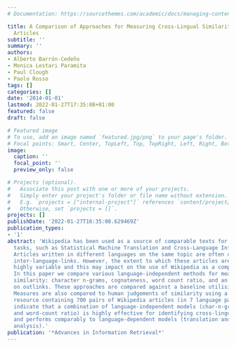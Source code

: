 ```yaml
---
# Documentation: https://sourcethemes.com/academic/docs/managing-content/

title: A Comparison of Approaches for Measuring Cross-Lingual Similarity of Wikipedia
  Articles
subtitle: ''
summary: ''
authors:
- Alberto Barrón-Cedeño
- Monica Lestari Paramita
- Paul Clough
- Paolo Rosso
tags: []
categories: []
date: '2014-01-01'
lastmod: 2022-01-27T17:35:08+01:00
featured: false
draft: false

# Featured image
# To use, add an image named `featured.jpg/png` to your page's folder.
# Focal points: Smart, Center, TopLeft, Top, TopRight, Left, Right, BottomLeft, Bottom, BottomRight.
image:
  caption: ''
  focal_point: ''
  preview_only: false

# Projects (optional).
#   Associate this post with one or more of your projects.
#   Simply enter your project's folder or file name without extension.
#   E.g. `projects = ["internal-project"]` references `content/project/deep-learning/index.md`.
#   Otherwise, set `projects = []`.
projects: []
publishDate: '2022-01-27T16:35:08.629469Z'
publication_types:
- '1'
abstract: 'Wikipedia has been used as a source of comparable texts for a range of
  tasks, such as Statistical Machine Translation and Cross-Language Information Retrieval.
  Articles written in different languages on the same topic are often connected through
  inter-language-links. However, the extent to which these articles are similar is
  highly variable and this may impact on the use of Wikipedia as a comparable resource.
  In this paper we compare various language-independent methods for measuring cross-lingual
  similarity: character n-grams, cognateness, word count ratio, and an approach based
  on outlinks. These approaches are compared against a baseline utilising MT resources.
  Measures are also compared to human judgements of similarity using a manually created
  resource containing 700 pairs of Wikipedia articles (in 7 language pairs). Results
  indicate that a combination of language-independent models (char-n-grams, outlinks
  and word-count ratio) is highly effective for identifying cross-lingual similarity
  and performs comparably to language-dependent models (translation and monolingual
  analysis).'
publication: '*Advances in Information Retrieval*'
---
```

